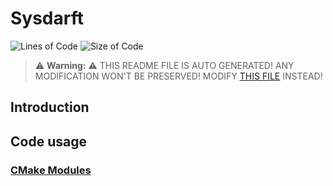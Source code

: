 # Sysdarft
![Lines of Code](https://img.shields.io/badge/ProjectLines-3775-cyan)
![Size of Code](https://img.shields.io/badge/ProjectSize-368%20K-yellow)

> ⚠️ **Warning:** ⚠️ THIS README FILE IS AUTO GENERATED! ANY MODIFICATION WON'T BE PRESERVED! MODIFY [THIS FILE](scripts/res/README.md) INSTEAD!


## Introduction

## Code usage
### [CMake Modules](./cmake_modules/Modules.md)
